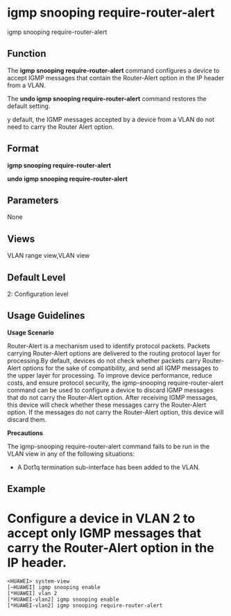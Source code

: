 igmp snooping require-router-alert
==================================

igmp snooping require-router-alert

Function
--------



The **igmp snooping require-router-alert** command configures a device to accept IGMP messages that contain the Router-Alert option in the IP header from a VLAN.

The **undo igmp snooping require-router-alert** command restores the default setting.



y default, the IGMP messages accepted by a device from a VLAN do not need to carry the Router Alert option.


Format
------

**igmp snooping require-router-alert**

**undo igmp snooping require-router-alert**


Parameters
----------

None

Views
-----

VLAN range view,VLAN view


Default Level
-------------

2: Configuration level


Usage Guidelines
----------------

**Usage Scenario**

Router-Alert is a mechanism used to identify protocol packets. Packets carrying Router-Alert options are delivered to the routing protocol layer for processing.By default, devices do not check whether packets carry Router-Alert options for the sake of compatibility, and send all IGMP messages to the upper layer for processing. To improve device performance, reduce costs, and ensure protocol security, the igmp-snooping require-router-alert command can be used to configure a device to discard IGMP messages that do not carry the Router-Alert option. After receiving IGMP messages, this device will check whether these messages carry the Router-Alert option. If the messages do not carry the Router-Alert option, this device will discard them.

**Precautions**

The igmp-snooping require-router-alert command fails to be run in the VLAN view in any of the following situations:

* A Dot1q termination sub-interface has been added to the VLAN.

Example
-------

# Configure a device in VLAN 2 to accept only IGMP messages that carry the Router-Alert option in the IP header.
```
<HUAWEI> system-view
[~HUAWEI] igmp snooping enable
[*HUAWEI] vlan 2
[*HUAWEI-vlan2] igmp snooping enable
[*HUAWEI-vlan2] igmp snooping require-router-alert

```